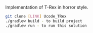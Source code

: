 Implementation of T-Rex in horror style.

````bash
git clone [LINK] Ucode_TRex
./gradlew build - to build project
./gradlew run - to run this solution
````
